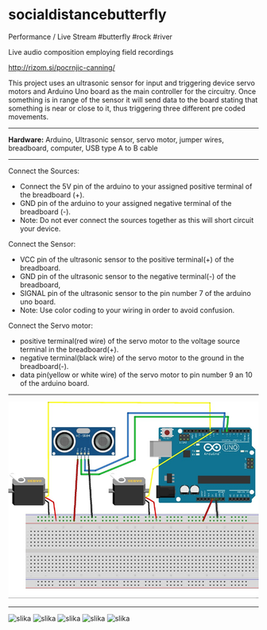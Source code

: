 # socialdistancebutterfly
Performance / Live Stream #butterfly #rock #river

Live audio composition employing field recordings

http://rizom.si/pocrnjic-canning/

This project uses an ultrasonic sensor for input and triggering device servo motors and Arduino Uno board as the main controller for the circuitry. Once something is in range of the sensor it will send data to the board stating that something is near or close to it, thus triggering three different pre coded movements.
***
**Hardware:** Arduino, Ultrasonic sensor, servo motor, jumper wires, breadboard, computer, USB type A to B cable
***
Connect the Sources: 
* Connect the 5V pin of the arduino to your assigned positive terminal of the breadboard (+).
* GND pin of the arduino to your assigned negative terminal of the breadboard (-).
* Note: Do not ever connect the sources together as this will short circuit your device.

Connect the Sensor: 

* VCC pin of the ultrasonic sensor to the positive terminal(+) of the breadboard.
* GND pin of the ultrasonic sensor to the negative terminal(-) of the breadboard,
* SIGNAL  pin of the ultrasonic sensor to the pin number 7 of the arduino uno board.
* Note: Use color coding to your wiring in order to avoid confusion.

Connect the Servo motor: 

* positive terminal(red wire) of the servo motor to the voltage source terminal in the breadboard(+).
* negative terminal(black wire) of the servo motor to the ground in the breadboard(-).
* data pin(yellow or white wire) of the servo motor to pin number 9 an 10 of the arduino board.
***
![slika](https://github.com/monitronica/RTS_0/blob/main/Wakawaka_bb.jpg)
***
![slika]()
![slika]()
![slika]()
![slika]()
![slika]()
